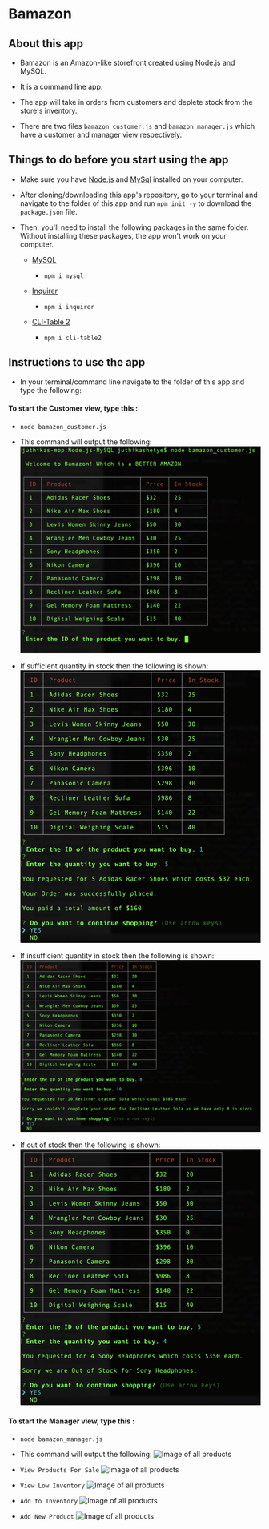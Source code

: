 # Bamazon

## About this app

* Bamazon is an Amazon-like storefront created using Node.js and MySQL.

* It is a command line app.

* The app will take in orders from customers and deplete stock from the store's inventory.

* There are two files `bamazon_customer.js` and `bamazon_manager.js` which have a customer and manager view respectively. 

## Things to do before you start using the app

* Make sure you have [Node.js](https://nodejs.org/en/) and [MySql](https://dev.mysql.com/downloads/installer/) installed on your computer.

* After cloning/downloading this app's repository, go to your terminal and navigate to the folder of this app and run `npm init -y` to download the `package.json` file.

* Then, you'll need to install the following packages in the same folder. Without installing these packages, the app won't work on your computer.

	* [MySQL](https://www.npmjs.com/package/mysql)

		* `npm i mysql`

	* [Inquirer](https://www.npmjs.com/package/inquirer)

		* `npm i inquirer`

	* [CLI-Table 2](https://www.npmjs.com/package/cli-table2)

		* `npm i cli-table2`

## Instructions to use the app

* In your terminal/command line navigate to the folder of this app and type the following:

#### To start the Customer view, type this :

* `node bamazon_customer.js`
* This command will output the following:
	![Image of products](./images/firstCustDisplay.jpg)

* If sufficient quantity in stock then the following is shown:
	![Image of products](./images/transactionSuccess.jpg)

* If insufficient quantity in stock then the following is shown:
	![Image of products](./images/insufficientStock.jpg)

* If out of stock then the following is shown:
	![Image of products](./images/outOfStock.jpg)

#### To start the Manager view, type this :

* `node bamazon_manager.js`
* This command will output the following:
	![Image of all products ](./images/concert-this-ladyGaga.png)

* `View Products For Sale`
	![Image of all products ](./images/concert-this-ladyGaga.png)

* `View Low Inventory`
	![Image of all products ](./images/concert-this-ladyGaga.png)

* `Add to Inventory`
	![Image of all products ](./images/concert-this-ladyGaga.png)

* `Add New Product`
	![Image of all products ](./images/concert-this-ladyGaga.png)

